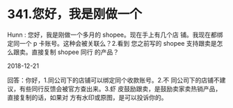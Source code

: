 # 341.您好，我是刚做一个

Hunn : 您好，我是刚做一个多月的 shopee。现在手上有几个店 铺。我现在都绑定同一个 p 卡账号。这种会被关联么？2.看到 您之前写的 shopee 支持跟卖是怎么跟卖。直接复制 shopee 同行 的产品？

2018-12-21

回答：你好，1.同公司下的店铺可以绑定同个收款账号。2.不 同公司下的店铺不建议，有些同行反馈会被官方查出来。3.虾 皮鼓励跟卖，是鼓励卖家卖热销产品，直接复制的话，如果对 方有水印或原图，是可以投诉你的。